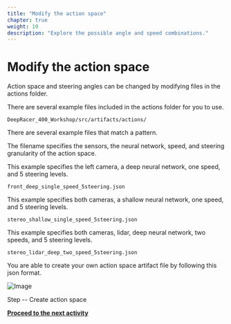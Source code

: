 ```yaml
---
title: "Modify the action space"
chapter: true
weight: 10
description: "Explore the possible angle and speed combinations."
---
```


# Modify the action space

Action space and steering angles can be changed by modifying files in the actions folder.

There are several example files included in the actions folder for you to use.

`DeepRacer_400_Workshop/src/artifacts/actions/`

There are several example files that match a pattern.

The filename specifies the sensors, the neural network, speed, and steering granularity of the action space.

This example specifies the left camera, a deep neural network, one speed, and 5 steering levels.

`front_deep_single_speed_5steering.json`

This example specifies both cameras, a shallow neural network, one speed, and 5 steering levels.

`stereo_shallow_single_speed_5steering.json`

This example specifies both cameras, lidar, deep neural network, two speeds, and 5 steering levels.

`stereo_lidar_deep_two_speed_5steering.json`

You are able to create your own action space artifact file by following this json format.

![Image](/images/400workshop/actionspaceexample.png)


Step -- Create action space






**[Proceed to the next activity](../cyclopstostereo/)**
